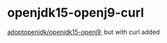 # openjdk15-openj9-curl
[adoptopenjdk/openjdk15-openj9](https://hub.docker.com/r/adoptopenjdk/openjdk15-openj9), but with curl added
